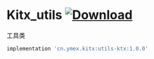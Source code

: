 # Kitx_utils [ ![Download](https://api.bintray.com/packages/ymex/maven/utils-ktx/images/download.svg) ](https://bintray.com/ymex/maven/utils-ktx/_latestVersion)

工具类

```groovy
implementation 'cn.ymex.kitx:utils-ktx:1.0.0'
```
